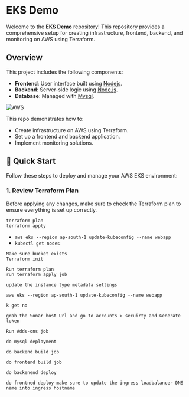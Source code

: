 # EKS Demo

Welcome to the **EKS Demo** repository! This repository provides a comprehensive setup for creating infrastructure, frontend, backend, and monitoring on AWS using Terraform.

## Overview

This project includes the following components:

- **Frontend**: User interface built using [Nodejs](https://nodejs.org/).
- **Backend**: Server-side logic using [Node.js](https://nodejs.org/).
- **Database**: Managed with [Mysql](https://www.mysql.com/).

![AWS](https://www.google.com/url?sa=i&url=https%3A%2F%2Fen.wikipedia.org%2Fwiki%2FAmazon_Web_Services&psig=AOvVaw1FQHWW-x5zTYtlE7qDKxqe&ust=1724576274026000&source=images&cd=vfe&opi=89978449&ved=0CBEQjRxqFwoTCIiWpLOhjYgDFQAAAAAdAAAAABAE)

This repo demonstrates how to:

- Create infrastructure on AWS using Terraform.
- Set up a frontend and backend application.
- Implement monitoring solutions.

## 🚀 Quick Start

Follow these steps to deploy and manage your AWS EKS environment:

### 1. Review Terraform Plan

Before applying any changes, make sure to check the Terraform plan to ensure everything is set up correctly.

```
terraform plan
terraform apply
```

- ``` aws eks --region ap-south-1 update-kubeconfig --name webapp ```
- ```kubectl get nodes ```

```
Make sure bucket exists
Terraform init

Run terraform plan
run terraform apply job

update the instance type metadata settings

aws eks --region ap-south-1 update-kubeconfig --name webapp

k get no 

grab the Sonar host Url and go to accounts > secuirty and Generate token

Run Adds-ons job

do mysql deployment

do backend build job

do frontend build job

do backenend deploy

do frontned deploy make sure to update the ingress loadbalancer DNS name into ingress hostname

```


